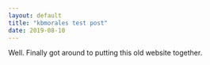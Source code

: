 ```yaml
---
layout: default
title: "kbmorales test post"
date: 2019-08-10
---
```


Well. Finally got around to putting this old website together.
